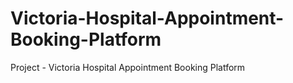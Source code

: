 # Victoria-Hospital-Appointment-Booking-Platform
Project - Victoria Hospital Appointment Booking Platform
